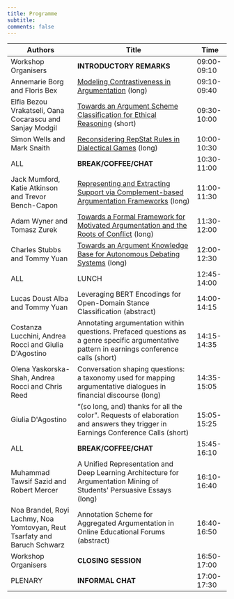 ```yaml
---
title: Programme 
subtitle: 
comments: false
---
```


<!--We'll publish a full timetable of events and links to papers CMNA'22 closer to the event.-->

<!--
* Register to attend for free on the day via [Eventbrite](https://www.eventbrite.com/e/cmna-xxi-the-21st-workshop-on-computational-models-of-natural-argument-tickets-160894310213).
* CMNA 21 will use Zoom for meeting participants. We'll distribute links to registered delegates prior to the meeting.
* [CMNA 2021 Proceedings](http://ceur-ws.org/Vol-2937/) are now available published through CEUR Workshop Proceedings.
* Note that all times are in British Summer Time (GMT +1). You can use [this link](https://www.timeanddate.com/worldclock/fixedtime.html?msg=CMNA+2021&iso=20210902T15&p1=136&ah=2&am=30) to double check the time in your own timezone for the sessions.
* The closing seminar is part of the Ethics of Argumentation seminar series. We'll post a link to join that event to the eventbrite registered participants information in due time.
-->


<!--# Session #1 (Thursday September 2nd, 15:00-17:30 BST)-->

|  Authors | Title  | Time  |
|----------|---|---|
| Workshop Organisers | **INTRODUCTORY REMARKS** | 09:00-09:10 |
| Annemarie Borg and Floris Bex | [Modeling Contrastiveness in Argumentation](/cmna22/assets/papers/4029-Borg_Bex.pdf) (long)  | 09:10-09:40  | 
| Elfia Bezou Vrakatseli, Oana Cocarascu and Sanjay Modgil | [Towards an Argument Scheme Classification for Ethical Reasoning](/cmna22/assets/papers/0939-Bezou-Vrakatseli_Cocarascu_Modgil.pdf)  (short)  | 09:30-10:00 |
| Simon Wells and Mark Snaith | [Reconsidering RepStat Rules in Dialectical Games](/cmna22/assets/papers/4987-Wells_Snaith.pdf) (long) | 10:00-10:30 |
| ALL | **BREAK/COFFEE/CHAT** | 10:30-11:00 | 
| Jack Mumford, Katie Atkinson and Trevor Bench-Capon | [Representing and Extracting Support via Complement-based Argumentation Frameworks](/cmna22/assets/papers/4791-Mumford_Atkinson_Bench-Capon.pdf) (long) | 11:00-11:30 |
| Adam Wyner and Tomasz Zurek | [Towards a Formal Framework for Motivated Argumentation and the Roots of Conflict](/cmna22/assets/papers/8410-Zurek_Wyner.pdf) (long) | 11:30-12:00 |
| Charles Stubbs and Tommy Yuan | [Towards an Argument Knowledge Base for Autonomous Debating Systems](/cmna22/assets/papers/0273-Stubbs_Yuan.pdf) (long) | 12:00-12:30 |
| ALL | LUNCH | 12:45-14:00 |
| Lucas Doust Alba and Tommy Yuan | Leveraging BERT Encodings for Open-Domain Stance Classification (abstract) | 14:00-14:15 |
| Costanza Lucchini, Andrea Rocci and Giulia D'Agostino | Annotating argumentation within questions.  Prefaced questions as a genre specific argumentative pattern in earnings conference calls (short) | 14:15-14:35 |
| Olena Yaskorska-Shah, Andrea Rocci and Chris Reed | Conversation shaping questions: a taxonomy used for mapping argumentative dialogues in financial discourse (long) | 14:35-15:05 |
| Giulia D'Agostino | “(so long, and) thanks for all the color”.  Requests of elaboration and answers they trigger in Earnings Conference Calls (short)| 15:05-15:25 |
| ALL | **BREAK/COFFEE/CHAT** | 15:45-16:10 |
| Muhammad Tawsif Sazid and Robert Mercer | A Unified Representation and Deep Learning Architecture for Argumentation Mining of Students' Persuasive Essays (long) | 16:10-16:40 |
| Noa Brandel, Royi Lachmy, Noa Yomtovyan, Reut Tsarfaty and Baruch Schwarz | Annotation Scheme for Aggregated Argumentation in Online Educational Forums (abstract) | 16:40-16:50 |
| Workshop Organisers | **CLOSING SESSION** | 16:50-17:00 |
| PLENARY | **INFORMAL CHAT** | 17:00-17:30 |


<!--
# Invited Speaker (13:45-14:30 CET)

**Title:** The Dynamics of Knowledge: Argumentation and Belief Revision

**Speaker:** Guillermo R. Simari, Universidad Nacional del Sur

**Abstract:** The exploration of the relationships between belief revision and computational argumentation has led to significant contributions for both areas; several techniques employed in belief revision are being studied to formalize the dynamics of argumentation frameworks and the capabilities of the argumentation-based defeasible reasoning are being used to define belief change operators. By briefly considering the fundamental ideas of both areas it is possible to examine some of the mutually beneficial cross-application in different proposals that model reasoning mechanisms that combine contributions from the two domains.
-->


<!--
# Session #2 (Friday September 3rd 15:00-17:30 BST)


|  Authors | Title  | Time  |
|----------|---|---|
| | **Introductory Remarks** | 15:00-15:15 |
| Elena Musi, Rudi Palmieri, Chiara Mercuri, Alessandro Giudici, Neil Maiden, Charlotte Hardman and Rita Borgo  | [What makes you fupy (‘food’ + ‘happy’)? Leveraging strategic maneuvering to build food coaching apps](http://ceur-ws.org/Vol-2937/paper4.pdf) | 15:15-15:45 | 
| Lars Malmqvist, Tommy Yuan and Peter Nightingale.  | [Improving Misinformation Detection in Tweets with Abstract Argumentation](http://ceur-ws.org/Vol-2937/paper5.pdf) | 15:45-16:15 | 
| | **BREAK/COFFEE/CHAT** | 16:15-16:30 |
| Jack Mumford, Katie Atkinson and Trevor Bench-Capon | [Machine Learning and Legal Argument](http://ceur-ws.org/Vol-2937/paper6.pdf) | 16:30-17:00 |
| Nancy Green and Joshua Crotts | [A First Experiment Using ILP for Argument Mining](http://ceur-ws.org/Vol-2937/paper7.pdf) | 17:00-17:30 |
| | **Closing Remarks** | 17:30-17:35 |
| | **INFORMAL CHAT** | 17:35-18:00 |

# Closing Seminar (18:00-19:00 BST)

This year we've coordinated with the [interdisciplinary monthly online speaker series on the ethics of argumentation](https://argumentethics2021.wixsite.com/argumentationethics) for the closing seminar. We'll share the link to that seminar to all CMNA delegates and invite them to join that event immediately after the close of CMNA'21.

**Title:** Sources of Opinion: The Community of Knowledge and How to Take Advantage of Outsourcing

**Speaker:** [Steven A. Sloman](https://vivo.brown.edu/display/ssloman), [Brown University](https://www.brown.edu/)

**Abstract:** People have some crazy opinions. Generally, these are the opinions that we disagree with. The standard view in both academia and the wider culture is that people have such opinions due to knowledge deficits; they are lacking information. On this view, providing information and critical reasoning skills is the best way to get opinions to converge, because they’ll converge to the truth. There is already strong reason to doubt this deficit model. I provide more in the form of evidence that knowledge is unrelated to attitudes about issues. In contrast, a person’s ideology influences both their attitudes and their sense of understanding. A competitor to the deficit model, the cultural cognition view, explains the effect of ideology on attitudes, but does not address the sense of understanding. I follow the cultural cognition view in proposing that people outsource much of their reasoning to their communities; I add that it is the resulting sense of understanding that mediates their attitudes. This community of knowledge suggests that people outsource most of their reasoning. I show how this fact can be deployed to bring evidence to bear on policy.

-->
